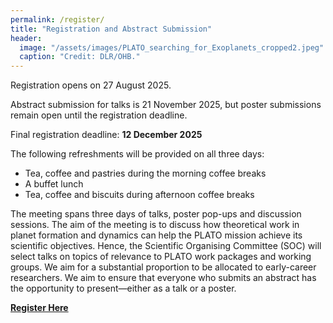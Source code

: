 ```yaml
---
permalink: /register/
title: "Registration and Abstract Submission"
header:
  image: "/assets/images/PLATO_searching_for_Exoplanets_cropped2.jpeg"
  caption: "Credit: DLR/OHB."
---
```


Registration opens on 27 August 2025.

Abstract submission for talks is 21 November 2025, but poster submissions remain open until the registration deadline.

Final registration deadline: **12 December 2025**

The following refreshments will be provided on all three days:  <br>
* Tea, coffee and pastries during the morning coffee breaks  <br>
* A buffet lunch  <br>
* Tea, coffee and biscuits during afternoon coffee breaks

The meeting spans three days of talks, poster pop-ups and discussion sessions. The aim of the meeting is to discuss how theoretical work in planet formation and dynamics can help the PLATO mission achieve its scientific objectives. Hence, the Scientific Organising Committee (SOC) will select talks on topics of relevance to PLATO work packages and working groups. We aim for a substantial proportion to be allocated to early-career researchers. We aim to ensure that everyone who submits an abstract has the opportunity to present—either as a talk or a poster.
<!-- This is a hybrid event, aimed at increasing accessibility for those unable to attend in person. While most talks will be presented on-site, a limited number of remote presentations will be considered upon request.  --> 

<!-- **Abstract submission is now closed**  -->
**[Register Here](https://forms.office.com/e/S9bKkz2dTM)**

<!-- **[Pay Here](https://herts.configio.com/pd/2521/uk-ireland-discs-conference-2025)** - See helpful notes below. 

i) **Shopping Basket Selection**  
You can select items for purchase (Registration Fee, Accommodation if wanted) one at a time and add each to your shopping basket before paying.

ii) **Guest Checkout**  
When you go to checkout, if you do it as a *Guest* rather than creating an account, please **tick the box** to allow your name and email to be retained so that we know you have paid.

iii) **Breakfast Availability**  
Breakfast is only available on **Tuesday and Wednesday mornings**.  
Hence, if you buy **"3 Nights accommodation + Breakfast"** (Check-in Sunday 7th, Check-out Wednesday 10th), this **does not include breakfast on Monday 8th**.  
There are a few local options on or near campus where you can get breakfast that day.

iv) **One or Two Nights Accommodation**  
If you only want to book **1 night** accommodation, please email [discs2025@herts.ac.uk](mailto:discs2025@herts.ac.uk) to let us know which night.  
If you book **2 nights**, we will assume it's **check-in Monday 8th and check-out Wednesday 10th**.
-->

